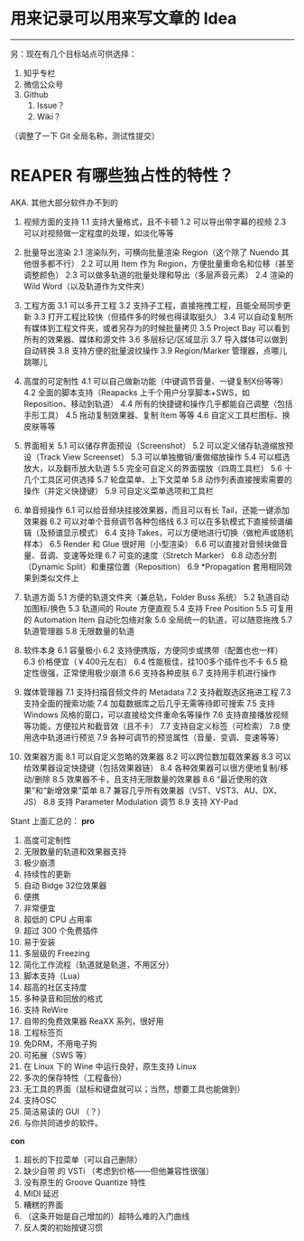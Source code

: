 # 用来记录可以用来写文章的 Idea

---

另：现在有几个目标站点可供选择：

1. 知乎专栏
2. 微信公众号
3. Github
    1. Issue？
    2. Wiki？

（调整了一下 Git 全局名称，测试性提交）


# REAPER 有哪些独占性的特性？
AKA. 其他大部分软件办不到的

1. 视频方面的支持
    1.1 支持大量格式，且不卡顿
    1.2 可以导出带字幕的视频
    2.3 可以对视频做一定程度的处理，如淡化等等

2. 批量导出渲染
    2.1 渲染队列，可横向批量渲染 Region（这个除了 Nuendo 其他很多都不行）
    2.2 可以用 Item 作为 Region，方便批量重命名和位移（甚至调整颜色）
    2.3 可以做多轨道的批量处理和导出（多层声音元素）
    2.4 渲染的 Wild Word（以及轨道作为文件夹）

3. 工程方面
    3.1 可以多开工程
    3.2 支持子工程，直接拖拽工程，且能全局同步更新
    3.3 打开工程比较快（但插件多的时候也得读取挺久）
    3.4 可以自动复制所有媒体到工程文件夹，或者另存为的时候批量拷贝
    3.5 Project Bay 可以看到所有的效果器、媒体和源文件
    3.6 多层标记/区域显示
    3.7 导入媒体可以做到自动转换
    3.8 支持方便的批量波纹操作
    3.9 Region/Marker 管理器，点哪儿跳哪儿

4. 高度的可定制性
    4.1 可以自己做新功能（中键调节音量、一键复制X份等等）
    4.2 全面的脚本支持（Reapacks 上千个用户分享脚本+SWS，如 Reposition、移动到轨道）
    4.4 所有的快捷键和操作几乎都能自己调整（包括手形工具）
    4.5 拖动复制效果器、复制 Item 等等
    4.6 自定义工具栏图标、换皮肤等等

5. 界面相关
    5.1 可以储存界面预设（Screenshot）
    5.2 可以定义储存轨道缩放预设（Track View Screenset）
    5.3 可以单独撤销/重做缩放操作
    5.4 可以框选放大，以及翻币放大轨道
    5.5 完全可自定义的界面摆放（四周工具栏）
    5.6 十几个工具区可供选择
    5.7 轮盘菜单、上下文菜单
    5.8 动作列表直接搜索需要的操作（并定义快捷键）
    5.9 可自定义菜单选项和工具栏
    
6. 单音频操作
    6.1 可以给音频块挂接效果器，而且可以有长 Tail，还能一键添加效果器
    6.2 可以对单个音频调节各种包络线
    6.3 可以在多轨模式下直接频谱编辑（及频谱显示模式）
    6.4 支持 Takes，可以方便地进行切换（做枪声或随机样本）
    6.5 Render 和 Glue 很好用（小型渲染）
    6.6 可以直接对音频块做音量、音调、变速等处理
    6.7 可变的速度（Stretch Marker）
    6.8 动态分割（Dynamic Split）和重摆位置（Reposition）
    6.9 \*Propagation 套用相同效果到类似文件上

5. 轨道方面
    5.1 方便的轨道文件夹（兼总轨，Folder Buss 系统）
    5.2 轨道自动加图标/换色
    5.3 轨道间的 Route 方便直观
    5.4 支持 Free Position
    5.5 可复用的 Automation Item 自动化包络对象
    5.6 全局统一的轨道，可以随意拖拽
    5.7 轨道管理器
    5.8 无限数量的轨道

6. 软件本身
    6.1 容量极小
    6.2 支持便携版，方便同步或携带（配置也也一样）
    6.3 价格便宜（￥400元左右）
    6.4 性能极佳，挂100多个插件也不卡
    6.5 稳定性很强，正常使用极少崩溃
    6.6 支持各种皮肤
    6.7 支持用手机进行操作

7. 媒体管理器
    7.1 支持扫描音频文件的 Metadata
    7.2 支持截取选区拖进工程
    7.3 支持全面的搜索功能
    7.4 加载数据库之后几乎无需等待即可搜索
    7.5 支持 Windows 风格的窗口，可以直接给文件重命名等操作
    7.6 支持直接播放视频等功能，方便拉片和截音效（且不卡）
    7.7 支持自定义标签（可检索）
    7.8 使用选中轨道进行预览
    7.9 各种可调节的预览属性（音量、变调、变速等等）

8. 效果器方面
    8.1 可以自定义忽略的效果器
    8.2 可以跨位数加载效果器
    8.3 可以给效果器设定快捷键（包括效果器链）
    8.4 各种效果器可以很方便地复制/移动/删除
    8.5 效果器不卡，且支持无限数量的效果器
    8.6 “最近使用的效果”和“新增效果”菜单
    8.7 兼容几乎所有效果器（VST、VST3、AU、DX、JS）
    8.8 支持 Parameter Modulation 调节
    8.9 支持 XY-Pad 



Stant 上面汇总的：
**pro**
1. 高度可定制性
2. 无限数量的轨道和效果器支持
3. 极少崩溃
4. 持续性的更新
5. 自动 Bidge 32位效果器
6. 便携
7. 非常便宜
8. 超低的 CPU 占用率
9. 超过 300 个免费插件
10. 易于安装
11. 多层级的 Freezing
12. 简化工作流程（轨道就是轨道，不用区分）
13. 脚本支持（Lua）
14. 超高的社区支持度
15. 多种录音和回放的格式
16. 支持 ReWire
17. 自带的免费效果器 ReaXX 系列，很好用
18. 工程标签页
19. 免DRM，不用电子狗
20. 可拓展（SWS 等）
21. 在 Linux 下的 Wine 中运行良好，原生支持 Linux
22. 多次的保存特性（工程备份）
23. 无工具的界面（鼠标和键盘就可以；当然，想要工具也能做到）
24. 支持OSC
25. 简洁易读的 GUI （？）
26. 与你共同进步的软件。

**con**
1. 超长的下拉菜单（可以自己删除）
2. 缺少自带 的 VSTi （考虑到价格——但他兼容性很强）
3. 没有原生的 Groove Quantize 特性
4. MIDI 延迟
5. 糟糕的界面
6. （这条开始是自己增加的）超特么难的入门曲线
7. 反人类的初始按键习惯